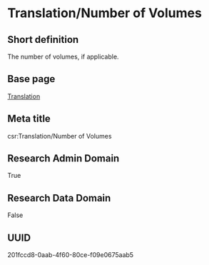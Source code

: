 # Translation/Number of Volumes
## Short definition
The number of volumes, if applicable.
## Base page
[Translation](../Objects/Translation.md)
## Meta title
csr:Translation/Number of Volumes
## Research Admin Domain
True
## Research Data Domain
False
## UUID
201fccd8-0aab-4f60-80ce-f09e0675aab5
